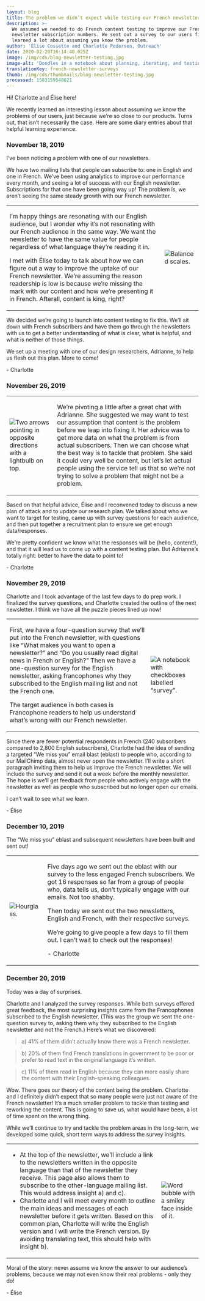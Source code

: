 ```yaml
---
layout: blog
title: The problem we didn’t expect while testing our French newsletter
description: >-
  We assumed we needed to do French content testing to improve our French
  newsletter subscription numbers. We sent out a survey to our users first. We
  learned a lot about assuming you know the problem.  
author: 'Élise Cossette and Charlotte Pedersen, Outreach'
date: 2020-02-28T16:14:40.025Z
image: /img/cds/blog-newsletter-testing.jpg
image-alt: 'Doodles in a notebook about planning, iterating, and testing ideas.'
translationKey: french-newsletter-surveys
thumb: /img/cds/thumbnails/blog-newsletter-testing.jpg
processed: 1583159548621
---
```


<div class="blog-diary">
 
<p>Hi! Charlotte and Élise here!</p>
<p>We recently learned an interesting lesson about assuming we know the problems of our users, just because we’re so close to our products. Turns out, that isn’t necessarily the case. Here are some diary entries about that helpful learning experience.</p>
 
<div class="diary-entry">
   <h3>November 18, 2019</h3>
   <p>I’ve been noticing a problem with one of our newsletters.</p>
   <p>We have two mailing lists that people can subscribe to: one in English and one in French. We’ve been using analytics to improve our performance every month, and seeing a lot of success with our English newsletter. Subscriptions for that one have been going way up! <span class="bold">The problem is, we aren’t seeing the same steady growth with our French newsletter.</span></p>
   <table>
       <tbody>
           <tr>
               <td class="diary-text">
               <p>I’m happy things are resonating with our English audience, but I wonder why it’s not resonating with our French audience in the same way. We want the newsletter to have the same value for people regardless of what language they’re reading it in.</p>
               <p>I met with Élise today to talk about how we can figure out a way to improve the uptake of our French newsletter.  <span class="bold">We’re assuming the reason readership is low is because we’re missing the mark with our content and how we’re presenting it in French.</span> Afterall, content is king, right?</p>
               </td>
               <td class="diary-img">
                   <img src="/img/cds/balance.jpg" alt="Balanced scales.">
               </td>
           </tr>
       </tbody>
   </table>
   <p>We decided we’re going to launch into content testing to fix this. We’ll sit down with French subscribers and have them go through the newsletters with us to get a better understanding of what is clear, what is helpful, and what is neither of those things.</p>
   <p>We set up a meeting with one of our design researchers, Adrianne, to help us flesh out this plan. More to come!</p>
   <p>- Charlotte</p>
</div>
 
<div class="diary-entry">
   <h3>November 26, 2019</h3>
   <table>
       <tbody>
           <tr>
               <td class="diary-img">
                   <img src="/img/cds/direction.jpg" alt="Two arrows pointing in opposite directions with a lightbulb on top.">
               </td>
               <td>
                   <p>We’re pivoting a little after a great chat with Adrianne. She suggested we may want to test our assumption that content is the problem before we leap into fixing it. Her advice was to get more data on what the problem is from actual subscribers. Then we can choose what the best way is to tackle that problem. She said it could very well be content, but let’s let actual people using the service tell us that so we’re not trying to solve a problem that might not be a problem.</p>
               </td>
           </tr>
       </tbody>
   </table>
   <p>Based on that helpful advice, Élise and I reconvened today to discuss a new plan of attack and to update our research plan. We talked about who we want to target for testing, came up with survey questions for each audience, and then put together a recruitment plan to ensure we get enough data/responses.</p>
   <p>We’re pretty confident we know what the responses will be (hello, content!), and that it will lead us to come up with a content testing plan. But Adrianne’s totally right: better to have the data to point to!</p>
   <p>- Charlotte</p>
</div>
 
<div class="diary-entry">
   <h3>November 29, 2019</h3>
   <p>Charlotte and I took advantage of the last few days to do prep work. I finalized the survey questions, and Charlotte created the outline of the next newsletter. I think we have all the puzzle pieces lined up now!</p>
   <table>
       <tbody>
           <tr>
               <td class="diary-text">
                   <p>First, we have a four-question survey that we’ll put into the French newsletter, with questions like “What makes you want to open a newsletter?” and “Do you usually read digital news in French or English?” Then we have a one-question survey for the English newsletter, asking francophones why they subscribed to the English mailing list and not the French one.</p>
                   <p>The target audience in both cases is Francophone readers to help us understand what’s wrong with our French newsletter.</p>
               </td>
               <td class="diary-img">
                   <img src="/img/cds/sondage.jpg" alt="A notebook with checkboxes labelled “survey”.">
               </td>
           </tr>
       </tbody>
   </table>
   <p>Since there are fewer potential respondents in French (240 subscribers compared to 2,800 English subscribers), Charlotte had the idea of sending a targeted “We miss you” email blast (eblast) to people who, according to our MailChimp data, almost never open the newsletter. I’ll write a short paragraph inviting them to help us improve the French newsletter. We will include the survey and send it out a week before the monthly newsletter. The hope is we’ll get feedback from people who actively engage with the newsletter as well as people who subscribed but no longer open our emails.</p>
   <p>I can’t wait to see what we learn.</p>
   <p>- Élise</p>
</div>
 
<div class="diary-entry">
   <h3>December 10, 2019 </h3>
   <p>The “We miss you” eblast and subsequent newsletters have been built and sent out!</p>
   <table>
       <tbody>
           <tr>
               <td class="diary-img">
                   <img src="/img/cds/attente.jpg" alt="Hourglass.">
               </td>
               <td class="diary-text">
                   <p>Five days ago we sent out the eblast with our survey to the less engaged French subscribers. We got 16 responses so far from a group of people who, data tells us, don’t typically engage with our emails. Not too shabby.</p>
                   <p>Then today we sent out the two newsletters, English and French, with their respective surveys.</p>
                   <p>We’re going to give people a few days to fill them out. I can’t wait to check out the responses!</p>
                   <p>- Charlotte</p>
               </td>
           </tr>
       </tbody>
   </table>
</div>
 
<div class="diary-entry">
   <h3>December 20, 2019</h3>
   <p>Today was a day of surprises.</p>
   <p>Charlotte and I analyzed the survey responses. While both surveys offered great feedback, the most surprising insights came from the Francophones subscribed to the English newsletter. (This was the group we sent the one-question survey to, asking them why they subscribed to the English newsletter and not the French.) Here’s what we discovered:</p>
   <blockquote>a) 41% of them didn’t actually know there was a French newsletter.</blockquote>
   <blockquote>b) 20% of them find French translations in government to be poor or prefer to read text in the original language it’s written.</blockquote>
   <blockquote>c) 11% of them read in English because they can more easily share the content with their English-speaking colleagues.</blockquote>
   <p>Wow. There goes our theory of the content being the problem. Charlotte and I <span class="bold">definitely</span> didn’t expect that so many people were just not aware of the French newsletter! It’s a much smaller problem to tackle than testing and reworking the content. This is going to save us, what would have been, a lot of time spent on the wrong thing.</p>
   <p>While we’ll continue to try and tackle the problem areas in the long-term, we developed some quick, short term ways to address the survey insights.</p>
   <table>
       <tbody>
           <tr>
               <td class="diary-text">
                   <ul>
                       <li>At the top of the newsletter, we’ll include a link to the newsletters written in the opposite language than that of the newsletter they receive. This page also allows them to subscribe to the other-language mailing list. This would address insight a) and c).</li>
                       <li>Charlotte and I will meet every month to outline the main ideas and messages of each newsletter before it gets written. Based on this common plan, Charlotte will write the English version and I will write the French version. By avoiding translating text, this should help with insight b).</li>
                   </ul>
               </td>
               <td class="diary-img">
                   <img src="/img/cds/morale.jpg" alt="Word bubble with a smiley face inside of it.">
               </td>
           </tr>
       </tbody>
   </table>
   <p>Moral of the story: never assume we know the answer to our audience’s problems, because we may not even know their real problems - only they do!</p>
   <p>- Élise</p>
</div>
</div>


